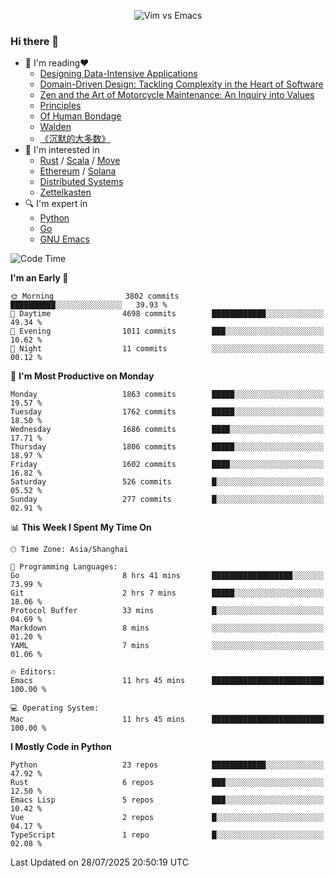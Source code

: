 <p align="center">
    <img src="https://gist.githubusercontent.com/coldnight/e696baffb094e71c96cb302118878eae/raw/40ea5053a6f66cc65f90f437e4173497da225958/banner.gif" alt="Vim vs Emacs" />
</p>

### Hi there 👋

- 📖 I'm reading❤️
    + [Designing Data-Intensive Applications](https://www.oreilly.com/library/view/designing-data-intensive-applications/9781491903063/)
    + [Domain-Driven Design: Tackling Complexity in the Heart of Software](https://www.dddcommunity.org/book/evans_2003/)
    + [Zen and the Art of Motorcycle Maintenance: An Inquiry into Values](https://en.wikipedia.org/wiki/Zen_and_the_Art_of_Motorcycle_Maintenance)
    + [Principles](https://www.principles.com/)
    + [Of Human Bondage](https://en.wikipedia.org/wiki/Of_Human_Bondage)
    + [Walden](https://en.wikipedia.org/wiki/Walden)
    + [《沉默的大多数》](https://en.wikipedia.org/wiki/Silent_majority)
- 🌱 I'm interested in
    + [Rust](https://www.rust-lang.org/) / [Scala](https://www.scala-lang.org/) / [Move](https://github.com/move-language/move/)
    + [Ethereum](https://ethereum.org/en/) / [Solana](https://solana.com/)
	+ [Distributed Systems](https://www.linuxzen.com/notes/topics/20200320174417_%E5%88%86%E5%B8%83%E5%BC%8F/)
	+ [Zettelkasten](https://www.linuxzen.com/notes/notes/20220120080920-slip_box/)
- 🔍 I'm expert in
    + [Python](https://www.python.org/)
    + [Go](https://go.dev/)
    + [GNU Emacs](https://www.gnu.org/software/emacs/)

<!--START_SECTION:waka-->
![Code Time](http://img.shields.io/badge/Code%20Time-3%2C365%20hrs%2014%20mins-blue)

**I'm an Early 🐤** 

```text
🌞 Morning                3802 commits        ██████████░░░░░░░░░░░░░░░   39.93 % 
🌆 Daytime                4698 commits        ████████████░░░░░░░░░░░░░   49.34 % 
🌃 Evening                1011 commits        ███░░░░░░░░░░░░░░░░░░░░░░   10.62 % 
🌙 Night                  11 commits          ░░░░░░░░░░░░░░░░░░░░░░░░░   00.12 % 
```
📅 **I'm Most Productive on Monday** 

```text
Monday                   1863 commits        █████░░░░░░░░░░░░░░░░░░░░   19.57 % 
Tuesday                  1762 commits        █████░░░░░░░░░░░░░░░░░░░░   18.50 % 
Wednesday                1686 commits        ████░░░░░░░░░░░░░░░░░░░░░   17.71 % 
Thursday                 1806 commits        █████░░░░░░░░░░░░░░░░░░░░   18.97 % 
Friday                   1602 commits        ████░░░░░░░░░░░░░░░░░░░░░   16.82 % 
Saturday                 526 commits         █░░░░░░░░░░░░░░░░░░░░░░░░   05.52 % 
Sunday                   277 commits         █░░░░░░░░░░░░░░░░░░░░░░░░   02.91 % 
```


📊 **This Week I Spent My Time On** 

```text
🕑︎ Time Zone: Asia/Shanghai

💬 Programming Languages: 
Go                       8 hrs 41 mins       ██████████████████░░░░░░░   73.99 % 
Git                      2 hrs 7 mins        █████░░░░░░░░░░░░░░░░░░░░   18.06 % 
Protocol Buffer          33 mins             █░░░░░░░░░░░░░░░░░░░░░░░░   04.69 % 
Markdown                 8 mins              ░░░░░░░░░░░░░░░░░░░░░░░░░   01.20 % 
YAML                     7 mins              ░░░░░░░░░░░░░░░░░░░░░░░░░   01.06 % 

🔥 Editors: 
Emacs                    11 hrs 45 mins      █████████████████████████   100.00 % 

💻 Operating System: 
Mac                      11 hrs 45 mins      █████████████████████████   100.00 % 
```

**I Mostly Code in Python** 

```text
Python                   23 repos            ████████████░░░░░░░░░░░░░   47.92 % 
Rust                     6 repos             ███░░░░░░░░░░░░░░░░░░░░░░   12.50 % 
Emacs Lisp               5 repos             ███░░░░░░░░░░░░░░░░░░░░░░   10.42 % 
Vue                      2 repos             █░░░░░░░░░░░░░░░░░░░░░░░░   04.17 % 
TypeScript               1 repo              █░░░░░░░░░░░░░░░░░░░░░░░░   02.08 % 
```




 Last Updated on 28/07/2025 20:50:19 UTC
<!--END_SECTION:waka-->
